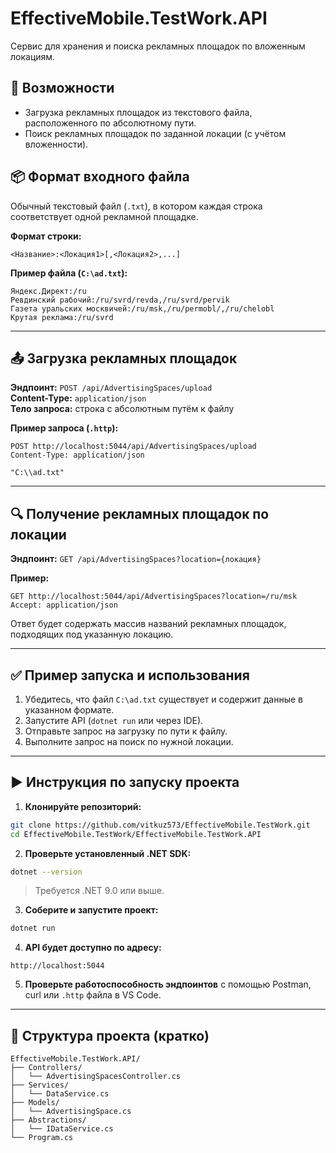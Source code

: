 # EffectiveMobile.TestWork.API

Сервис для хранения и поиска рекламных площадок по вложенным локациям.

## 🚀 Возможности

- Загрузка рекламных площадок из текстового файла, расположенного по абсолютному пути.
- Поиск рекламных площадок по заданной локации (с учётом вложенности).

## 📦 Формат входного файла

Обычный текстовый файл (`.txt`), в котором каждая строка соответствует одной рекламной площадке.

**Формат строки:**

```
<Название>:<Локация1>[,<Локация2>,...]
```

**Пример файла (`C:\ad.txt`):**

```
Яндекс.Директ:/ru
Ревдинский рабочий:/ru/svrd/revda,/ru/svrd/pervik
Газета уральских москвичей:/ru/msk,/ru/permobl/,/ru/chelobl
Крутая реклама:/ru/svrd
```

---

## 📤 Загрузка рекламных площадок

**Эндпоинт:** `POST /api/AdvertisingSpaces/upload`  
**Content-Type:** `application/json`  
**Тело запроса:** строка с абсолютным путём к файлу

**Пример запроса (`.http`):**

```http
POST http://localhost:5044/api/AdvertisingSpaces/upload
Content-Type: application/json

"C:\\ad.txt"
```

---

## 🔍 Получение рекламных площадок по локации

**Эндпоинт:** `GET /api/AdvertisingSpaces?location={локация}`

**Пример:**

```http
GET http://localhost:5044/api/AdvertisingSpaces?location=/ru/msk
Accept: application/json
```

Ответ будет содержать массив названий рекламных площадок, подходящих под указанную локацию.

---

## ✅ Пример запуска и использования

1. Убедитесь, что файл `C:\ad.txt` существует и содержит данные в указанном формате.
2. Запустите API (`dotnet run` или через IDE).
3. Отправьте запрос на загрузку по пути к файлу.
4. Выполните запрос на поиск по нужной локации.
---

## ▶️ Инструкция по запуску проекта

1. **Клонируйте репозиторий:**

```bash
git clone https://github.com/vitkuz573/EffectiveMobile.TestWork.git
cd EffectiveMobile.TestWork/EffectiveMobile.TestWork.API
```

2. **Проверьте установленный .NET SDK:**

```bash
dotnet --version
```

> Требуется .NET 9.0 или выше.

3. **Соберите и запустите проект:**

```bash
dotnet run
```

4. **API будет доступно по адресу:**

```
http://localhost:5044
```

5. **Проверьте работоспособность эндпоинтов** с помощью Postman, curl или `.http` файла в VS Code.

---

## 📁 Структура проекта (кратко)

```
EffectiveMobile.TestWork.API/
├── Controllers/
│   └── AdvertisingSpacesController.cs
├── Services/
│   └── DataService.cs
├── Models/
│   └── AdvertisingSpace.cs
├── Abstractions/
│   └── IDataService.cs
└── Program.cs
```